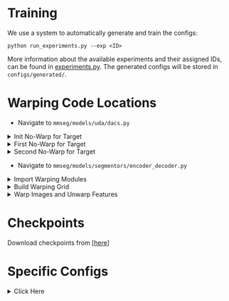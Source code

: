 # Training

We use a system to automatically generate
and train the configs:

```shell
python run_experiments.py --exp <ID>
```

More information about the available experiments and their assigned IDs, can be
found in [experiments.py](experiments.py). The generated configs will be stored
in `configs/generated/`.


# Warping Code Locations

* Navigate to `mmseg/models/uda/dacs.py`

<details>
  <summary>Init No-Warp for Target</summary>
  <pre>
self.warp_tgt = cfg.get('warp_tgt', True)
  </pre>
</details>


<details>
  <summary>First No-Warp for Target</summary>
  <pre>
ema_logits = self.get_ema_model().encode_decode(
    target_img, target_img_metas,
    is_training=self.warp_tgt # NOTE: add non-warp for here
    ) 
  </pre>
</details>

<details>
  <summary>Second No-Warp for Target</summary>
  <pre>
mix_losses = self.get_model().forward_train(
  mixed_img, img_metas, mixed_lbl, pseudo_weight, return_feat=True, 
  is_training=self.warp_tgt # NOTE: add no warp flag here!!!
  ) 
  </pre>
</details>



* Navigate to `mmseg/models/segmentors/encoder_decoder.py`

<details>
  <summary>Import Warping Modules</summary>
  <pre>
from ...transforms.fovea import build_grid_net, before_train_json, process_mmseg, read_seg_to_det
  </pre>
</details>

<details>
  <summary>Build Warping Grid</summary>
  <pre>
self.grid_net = build_grid_net(warp_aug_lzu=warp_aug_lzu,
                                warp_fovea=warp_fovea,
                                warp_fovea_inst=warp_fovea_inst,
                                warp_fovea_mix=warp_fovea_mix,
                                warp_middle=warp_middle,
                                warp_scale=warp_scale,
                                warp_fovea_center=warp_fovea_center,
                                warp_fovea_inst_scale=warp_fovea_inst_scale,
                                warp_fovea_inst_scale_l2=warp_fovea_inst_scale_l2,
                                is_seg=is_seg,
                                bandwidth_scale=bandwidth_scale,
                                amplitude_scale=amplitude_scale,)
  </pre>
</details>

<details>
  <summary>Warp Images and Unwarp Features</summary>
  <pre>
if (self.warp_aug_lzu is True) and (img_metas is not None):
    # print("self.warp_dataset is", self.warp_dataset)
    if any(src in img_metas[0]['filename'] for src in self.warp_dataset) and (is_training is True):
        # print(f"YES, RUNNING warping on {img_metas[0]['filename']}")
        x, img, img_metas = process_mmseg(img_metas,
                                            img,
                                            self.warp_aug_lzu,
                                            self.vanishing_point,
                                            self.grid_net,
                                            self.backbone,
                                            self.warp_debug,
                                            seg_to_det=self.seg_to_det,
                                            keep_grid=self.keep_grid
                                        )
        # print("images.shape", images.shape)
  </pre>
</details>

# Checkpoints

Download checkpoints from [[here](https://drive.google.com/drive/folders/1W9aMHqUbr34FB0TTaBrTGpgUMHqI9E7_?usp=drive_link)]

# Specific Configs

<details>
  <summary>Click Here</summary>

## Cityscapes -> DarkZurich

| Experiments | Id |
|----------|----------|
| DAFormer                | 80 |
| DAFormer + Sta. Prior   | 83 |
| DAFormer + Geo. Prior   | 84 |
| DAFormer + Ours         | 88 |

## Cityscapes -> ACDC

| Experiments | Id |
|----------|----------|
| DAFormer                | 90 |
| DAFormer + Sta. Prior   | 93 |
| DAFormer + Geo. Prior   | 94 |
| DAFormer + Ours         | 98 |

## Cityscapes -> Foggy Cityscapes

| Experiments | Id |
|----------|----------|
| DAFormer                | 260 |
| DAFormer + Ours         | 268 |

## GTA -> Cityscapes

| Experiments | Id |
|----------|----------|
| DAFormer                | 210 |
| DAFormer + Ours         | 215 |

## Synthia -> Cityscapes

| Experiments | Id |
|----------|----------|
| DAFormer                | 220 |
| DAFormer + Ours         | 228 |

</details>